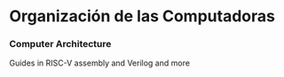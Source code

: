 # Organización de las Computadoras
### Computer Architecture

Guides in RISC-V assembly and Verilog and more